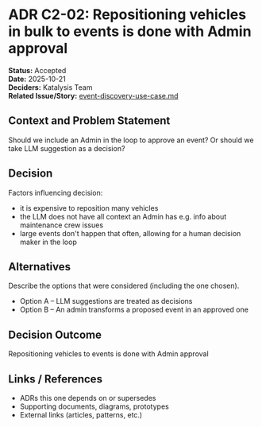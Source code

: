 # ADR C2-02: Repositioning vehicles in bulk to events is done with Admin approval

**Status:** Accepted  
**Date:** 2025-10-21  
**Deciders:** Katalysis Team  
**Related Issue/Story:** [event-discovery-use-case.md](../../Problem%20Background/C2-bulk-battery-swap-and-reposition-for-event/event-discovery-use-case.md)

## Context and Problem Statement  
Should we include an Admin in the loop to approve an event? Or should we take LLM suggestion as a decision?

## Decision   
Factors influencing decision:
- it is expensive to reposition many vehicles
- the LLM does not have all context an Admin has e.g. info about maintenance crew issues
- large events don't happen that often, allowing for a human decision maker in the loop

## Alternatives  
Describe the options that were considered (including the one chosen).  
- Option A – LLM suggestions are treated as decisions  
- Option B – An admin transforms a proposed event in an approved one


## Decision Outcome  
Repositioning vehicles to events is done with Admin approval

## Links / References  
- ADRs this one depends on or supersedes  
- Supporting documents, diagrams, prototypes  
- External links (articles, patterns, etc.)

